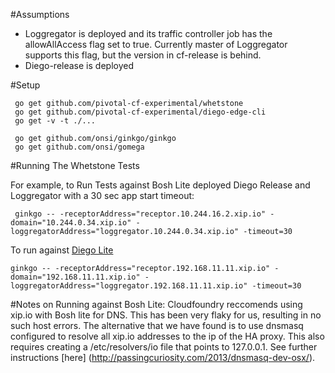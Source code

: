 #Assumptions
- Loggregator is deployed and its traffic controller job has the allowAllAccess flag set to true. 
  Currently master of Loggregator supports this flag, but the version in cf-release is behind.  
- Diego-release is deployed
    
#Setup

     go get github.com/pivotal-cf-experimental/whetstone
     go get github.com/pivotal-cf-experimental/diego-edge-cli
     go get -v -t ./...

     go get github.com/onsi/ginkgo/ginkgo
     go get github.com/onsi/gomega


#Running The Whetstone Tests

For example, to Run Tests against Bosh Lite deployed Diego Release and Loggregator with a 30 sec app start timeout:
     
     ginkgo -- -receptorAddress="receptor.10.244.16.2.xip.io" -domain="10.244.0.34.xip.io" -loggregatorAddress="loggregator.10.244.0.34.xip.io" -timeout=30

To run against [Diego Lite](https://github.com/pivotal-cf-experimental/diego-lite)

    ginkgo -- -receptorAddress="receptor.192.168.11.11.xip.io" -domain="192.168.11.11.xip.io" -loggregatorAddress="loggregator.192.168.11.11.xip.io" -timeout=30
   

#Notes on Running against Bosh Lite:
  Cloudfoundry reccomends using xip.io with Bosh lite for DNS.
  This has been very flaky for us, resulting in no such host errors.
  The alternative that we have found is to use dnsmasq configured to resolve all xip.io addresses to the ip of the HA proxy.
  This also requires creating a /etc/resolvers/io file that points to 127.0.0.1. See further instructions [here] (http://passingcuriosity.com/2013/dnsmasq-dev-osx/). 
